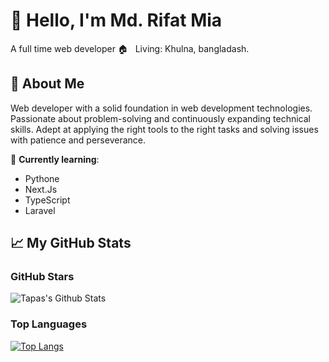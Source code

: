 <h1> 👋 Hello, I'm Md. Rifat Mia </h1>
A full time web developer 
🏠 &nbsp; Living: Khulna, bangladash.

## 💫 About Me
Web developer with a solid foundation in web development technologies. Passionate about problem-solving and continuously expanding technical skills. Adept at applying the right tools to the right tasks and solving issues with patience and perseverance.

🌱 **Currently learning**:
- Pythone
- Next.Js
- TypeScript
- Laravel

## 📈 My GitHub Stats
### GitHub Stars

![Tapas's Github Stats](https://github-readme-stats.vercel.app/api?username=rifatbinbaccu9&show_icons=true&theme=radical)

### Top Languages

[![Top Langs](https://github-readme-stats.vercel.app/api/top-langs/?username=rifatbinbaccu9&layout=compact)](https://github.com/rifatbinbaccu9/github-readme-stats)
